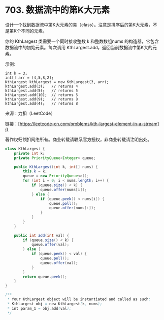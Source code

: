 # 703. 数据流中的第K大元素
设计一个找到数据流中第K大元素的类（class）。注意是排序后的第K大元素，不是第K个不同的元素。

你的 KthLargest 类需要一个同时接收整数 k 和整数数组nums 的构造器，它包含数据流中的初始元素。每次调用 KthLargest.add，返回当前数据流中第K大的元素。

示例:

```
int k = 3;
int[] arr = [4,5,8,2];
KthLargest kthLargest = new KthLargest(3, arr);
kthLargest.add(3);   // returns 4
kthLargest.add(5);   // returns 5
kthLargest.add(10);  // returns 5
kthLargest.add(9);   // returns 8
kthLargest.add(4);   // returns 8
```

来源：力扣（LeetCode）

链接：[https://leetcode-cn.com/problems/kth-largest-element-in-a-stream]()

著作权归领扣网络所有。商业转载请联系官方授权，非商业转载请注明出处。

```java
class KthLargest {
    private int k;
    private PriorityQueue<Integer> queue;

    public KthLargest(int k, int[] nums) {
        this.k = k;
        queue = new PriorityQueue<>();
        for (int i = 0; i < nums.length; i++) {
            if (queue.size() < k) {
                queue.offer(nums[i]);
            } else {
                if (queue.peek() < nums[i]) {
                    queue.poll();
                    queue.offer(nums[i]);
                }
            }
        }
    }
    
    public int add(int val) {
        if (queue.size() < k) {
            queue.offer(val);
        } else {
            if (queue.peek() < val) {
                queue.poll();
                queue.offer(val);
            }
        }
        return queue.peek();
    }
}

/**
 * Your KthLargest object will be instantiated and called as such:
 * KthLargest obj = new KthLargest(k, nums);
 * int param_1 = obj.add(val);
 */
```